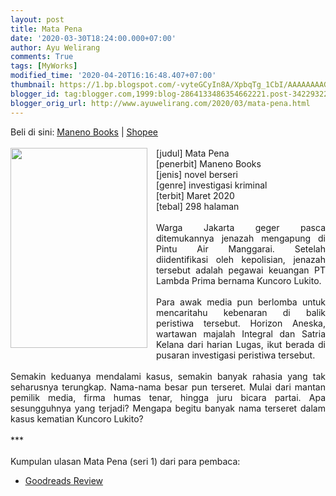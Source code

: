 ```yaml
---
layout: post
title: Mata Pena
date: '2020-03-30T18:24:00.000+07:00'
author: Ayu Welirang
comments: True
tags: [MyWorks]
modified_time: '2020-04-20T16:16:48.407+07:00'
thumbnail: https://1.bp.blogspot.com/-vyteGCyIn8A/XpbqTg_1CbI/AAAAAAAAGQw/NnMiv_BNBjkUceZBPutP6zj0-EJMBnJjACPcBGAYYCw/s72-c/mata-pena-cover.jpeg
blogger_id: tag:blogger.com,1999:blog-2864133486354662221.post-3422932280117644990
blogger_orig_url: http://www.ayuwelirang.com/2020/03/mata-pena.html
---
```


<div style="text-align: justify;">Beli di sini: <u><a href="https://www.manenobooks.com/">Maneno Books</a></u> | <u><a href="https://shopee.co.id/manenobooks">Shopee</a></u></div><div style="text-align: justify;"><br /></div><div class="separator" style="clear: both; text-align: center;"></div><div style="text-align: justify;"><div class="separator" style="clear: both; text-align: center;"><a href="https://1.bp.blogspot.com/-vyteGCyIn8A/XpbqTg_1CbI/AAAAAAAAGQw/NnMiv_BNBjkUceZBPutP6zj0-EJMBnJjACPcBGAYYCw/s1600/mata-pena-cover.jpeg" imageanchor="1" style="clear: left; float: left; margin-bottom: 1em; margin-right: 1em;"><img border="0" data-original-height="1280" data-original-width="877" height="320" src="https://1.bp.blogspot.com/-vyteGCyIn8A/XpbqTg_1CbI/AAAAAAAAGQw/NnMiv_BNBjkUceZBPutP6zj0-EJMBnJjACPcBGAYYCw/s320/mata-pena-cover.jpeg" width="219" /></a></div>[judul] Mata Pena</div><div style="text-align: justify;">[penerbit] Maneno Books</div><div style="text-align: justify;">[jenis] novel berseri</div><div style="text-align: justify;">[genre] investigasi kriminal</div><div style="text-align: justify;">[terbit] Maret 2020</div><div style="text-align: justify;">[tebal] 298 halaman</div><div style="text-align: justify;"><br /></div><div style="text-align: justify;">Warga Jakarta geger pasca ditemukannya jenazah mengapung di Pintu Air Manggarai. Setelah diidentifikasi oleh kepolisian, jenazah tersebut adalah pegawai keuangan PT Lambda Prima bernama Kuncoro Lukito.</div><div style="text-align: justify;"><br /></div><div style="text-align: justify;">Para awak media pun berlomba untuk mencaritahu kebenaran di balik peristiwa tersebut. Horizon Aneska, wartawan majalah Integral dan Satria Kelana dari harian Lugas, ikut berada di pusaran investigasi peristiwa tersebut.</div><div style="text-align: justify;"><br /></div><div style="text-align: justify;">Semakin keduanya mendalami kasus, semakin banyak rahasia yang tak seharusnya terungkap. Nama-nama besar pun terseret. Mulai dari mantan pemilik media, firma humas tenar, hingga juru bicara partai. Apa sesungguhnya yang terjadi? Mengapa begitu banyak nama terseret dalam kasus kematian Kuncoro Lukito?</div><div style="text-align: justify;"><br /></div><div style="text-align: justify;">***</div><div style="text-align: justify;"><br /></div><div style="text-align: justify;">Kumpulan ulasan Mata Pena (seri 1) dari para pembaca:</div><div style="text-align: justify;"></div><ul><li><u><a href="https://www.goodreads.com/book/show/51483028-mata-pena">Goodreads Review</a></u></li></ul>
